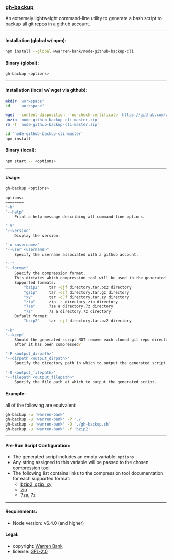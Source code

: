 ### [gh-backup](https://github.com/warren-bank/node-github-backup-cli)

An extremely lightweight command-line utility to generate a bash script to backup all git repos in a github account.

- - - -

#### Installation (global w/ npm):

```bash
npm install --global @warren-bank/node-github-backup-cli
```

#### Binary (global):

```bash
gh-backup <options>
```

- - - -

#### Installation (local w/ wget via github):

```bash
mkdir 'workspace'
cd    'workspace'

wget --content-disposition --no-check-certificate 'https://github.com/warren-bank/node-github-backup-cli/archive/master.zip'
unzip 'node-github-backup-cli-master.zip'
rm -f 'node-github-backup-cli-master.zip'

cd 'node-github-backup-cli-master'
npm install
```

#### Binary (local):

```bash
npm start -- <options>
```

- - - -

#### Usage:

```bash
gh-backup <options>

options:
========
"-h"
"--help"
    Print a help message describing all command-line options.

"-V"
"--version"
    Display the version.

"-u <username>"
"--user <username>"
    Specify the username associated with a github account.

"-f"
"--format"
    Specify the compression format.
    This dictates which compression tool will be used in the generated script.
    Supported formats:
        "bzip2"    tar -cjf directory.tar.bz2 directory
        "gzip"     tar -czf directory.tar.gz directory
        "xy"       tar -cJf directory.tar.zy directory
        "zip"      zip -r directory.zip directory
        "7za"      7za a directory.7z directory
        "7z"       7z a directory.7z directory
    Default format:
        "bzip2"    tar -cjf directory.tar.bz2 directory

"-k"
"--keep"
    Should the generated script NOT remove each cloned git repo directory
    after it has been compressed?

"-P <output_dirpath>"
"--dirpath <output_dirpath>"
    Specify the directory path in which to output the generated script.

"-O <output_filepath>"
"--filepath <output_filepath>"
    Specify the file path at which to output the generated script.
```

#### Example:

all of the following are equivalent:

```bash
gh-backup -u 'warren-bank'
gh-backup -u 'warren-bank' -P './'
gh-backup -u 'warren-bank' -O './gh-backup.sh'
gh-backup -u 'warren-bank' -f 'bzip2'
```

- - - -

#### Pre-Run Script Configuration:

* The generated script includes an empty variable: `options`
* Any string assigned to this variable will be passed to the chosen compression tool
* The following list contains links to the compression tool documentation for each supported format:
  * [bzip2, gzip, xy](https://www.gnu.org/software/tar/manual/html_section/tar_22.html)
  * [zip](https://linux.die.net/man/1/zip)
  * [7za, 7z](https://sevenzip.osdn.jp/chm/cmdline/switches/method.htm#7Z)

- - - -

#### Requirements:

* Node version: v6.4.0 (and higher)

#### Legal:

* copyright: [Warren Bank](https://github.com/warren-bank)
* license: [GPL-2.0](https://www.gnu.org/licenses/old-licenses/gpl-2.0.txt)
